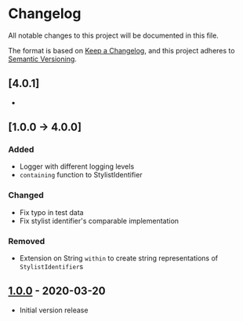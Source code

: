 # Changelog
All notable changes to this project will be documented in this file.

The format is based on [Keep a Changelog](https://keepachangelog.com/en/1.0.0/),
and this project adheres to [Semantic Versioning](https://semver.org/spec/v2.0.0.html).

## [4.0.1]

- 

## [1.0.0 -> 4.0.0]

### Added
- Logger with different logging levels
- `containing` function to StylistIdentifier

### Changed
- Fix typo in test data
- Fix stylist identifier's comparable implementation


### Removed
- Extension on String `within` to create string representations of `StylistIdentifier`s

## [1.0.0] - 2020-03-20

- Initial version release



[Unreleased]: https://github.com/design-ops/stylable-swiftui/compare/v4.0.1...HEAD
[1.0.0]: https://github.com/design-ops/stylable-swiftui/releases/tag/v1.0.0
